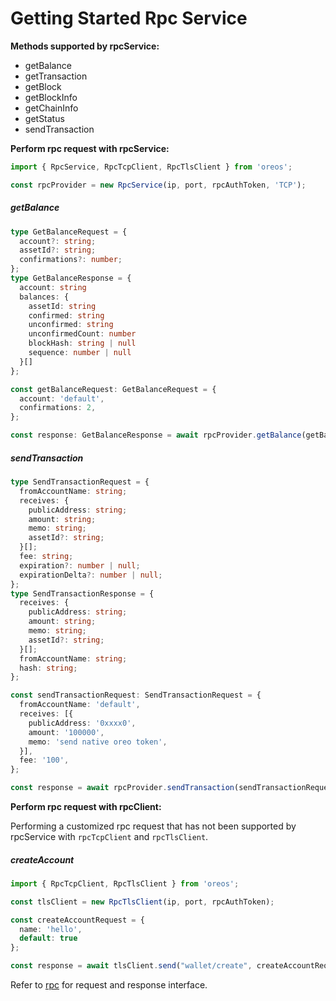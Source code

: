# Getting Started Rpc Service

**Methods supported by rpcService:**

- getBalance
- getTransaction
- getBlock
- getBlockInfo
- getChainInfo
- getStatus
- sendTransaction

**Perform rpc request with rpcService:**

```typescript
import { RpcService, RpcTcpClient, RpcTlsClient } from 'oreos';

const rpcProvider = new RpcService(ip, port, rpcAuthToken, 'TCP');
```

##### getBalance

```typescript
type GetBalanceRequest = {
  account?: string;
  assetId?: string;
  confirmations?: number;
};
type GetBalanceResponse = {
  account: string
  balances: {
    assetId: string
    confirmed: string
    unconfirmed: string
    unconfirmedCount: number
    blockHash: string | null
    sequence: number | null
  }[]
};

const getBalanceRequest: GetBalanceRequest = {
  account: 'default',
  confirmations: 2,
};

const response: GetBalanceResponse = await rpcProvider.getBalance(getBalanceRequest);
```

##### sendTransaction

```typescript
type SendTransactionRequest = {
  fromAccountName: string;
  receives: {
    publicAddress: string;
    amount: string;
    memo: string;
    assetId?: string;
  }[];
  fee: string;
  expiration?: number | null;
  expirationDelta?: number | null;
};
type SendTransactionResponse = {
  receives: {
    publicAddress: string;
    amount: string;
    memo: string;
    assetId?: string;
  }[];
  fromAccountName: string;
  hash: string;
};

const sendTransactionRequest: SendTransactionRequest = {
  fromAccountName: 'default',
  receives: [{
    publicAddress: '0xxxx0',
    amount: '100000',
    memo: 'send native oreo token',
  }],
  fee: '100',
};

const response = await rpcProvider.sendTransaction(sendTransactionRequest);
```

**Perform rpc request with rpcClient:**

Performing a customized rpc request that has not been supported by rpcService with `rpcTcpClient` and `rpcTlsClient`.

##### createAccount

```typescript
import { RpcTcpClient, RpcTlsClient } from 'oreos';

const tlsClient = new RpcTlsClient(ip, port, rpcAuthToken);

const createAccountRequest = {
  name: 'hello',
  default: true
};

const response = await tlsClient.send("wallet/create", createAccountRequest);
```

Refer to [rpc](https://github.com/iron-fish/ironfish/tree/master/ironfish/src/rpc/routes) for request and response
interface.
